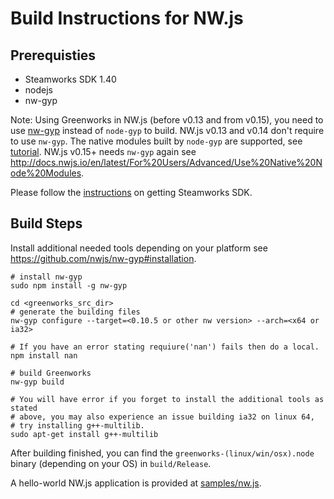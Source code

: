 # Build Instructions for NW.js

## Prerequisties

* Steamworks SDK 1.40
* nodejs
* nw-gyp

Note: Using Greenworks in NW.js (before v0.13 and from v0.15), you need to use
[nw-gyp](https://github.com/nwjs/nw-gyp) instead of `node-gyp` to build.
NW.js v0.13 and v0.14 don't require to use `nw-gyp`. The native modules built
by `node-gyp` are supported, see
[tutorial](https://groups.google.com/forum/#!msg/nwjs-general/UqEq8ito2gI/W-ld9LSoDQAJ).
NW.js v0.15+ needs `nw-gyp` again see http://docs.nwjs.io/en/latest/For%20Users/Advanced/Use%20Native%20Node%20Modules.

Please follow the [instructions](get-steamworks-sdk.md) on getting Steamworks SDK.

## Build Steps

Install additional needed tools depending on your platform see
https://github.com/nwjs/nw-gyp#installation.

```shell
# install nw-gyp
sudo npm install -g nw-gyp

cd <greenworks_src_dir>
# generate the building files
nw-gyp configure --target=<0.10.5 or other nw version> --arch=<x64 or ia32>

# If you have an error stating requiure('nan') fails then do a local.
npm install nan

# build Greenworks
nw-gyp build

# You will have error if you forget to install the additional tools as stated
# above, you may also experience an issue building ia32 on linux 64,
# try installing g++-multilib.
sudo apt-get install g++-multilib
```

After building finished, you can find the `greenworks-(linux/win/osx).node`
binary (depending on your OS) in `build/Release`.

A hello-world NW.js application is provided at [samples/nw.js](samples/nw.js).
